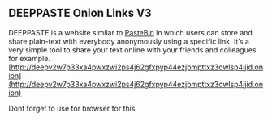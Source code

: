 ## DEEPPASTE Onion Links V3




DEEPPASTE is a website similar to [PasteBin](https://en.wikipedia.org/wiki/Pastebin) in which users can store and share plain-text with everybody anonymously using a specific link. It’s a very simple tool to share your text online with your friends and colleagues for example.
[http://deepv2w7p33xa4pwxzwi2ps4j62gfxpyp44ezjbmpttxz3owlsp4ljid.onion](http://deepv2w7p33xa4pwxzwi2ps4j62gfxpyp44ezjbmpttxz3owlsp4ljid.onion)

Dont forget to use tor browser for this


